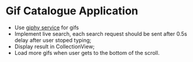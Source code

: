 # Gif Catalogue Application

* Use [giphy service](https://github.com/Giphy/GiphyAPI#search-endpoint) for gifs
* Implement live search, each search request should be sent after 0.5s delay after user stoped typing;
* Display result in CollectionView;
* Load more gifs when user gets to the bottom of the scroll.
